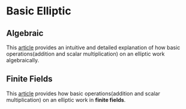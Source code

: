 # Basic Elliptic
## Algebraic
This [article](https://andrea.corbellini.name/2015/05/17/elliptic-curve-cryptography-a-gentle-introduction/) provides an intuitive and detailed explanation of how basic operations(addition and scalar multiplication) on an elliptic work algebraically.  


## Finite Fields
This [article](https://andrea.corbellini.name/2015/05/23/elliptic-curve-cryptography-finite-fields-and-discrete-logarithms/) provides how basic operations(addition and scalar multiplication) on an elliptic work in **finite fields**.  

